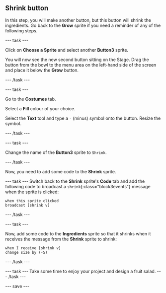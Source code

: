 ## Shrink button

In this step, you will make another button, but this button will shrink the ingredients. Go back to the **Grow** sprite if you need a reminder of any of the following steps.

--- task ---

Click on **Choose a Sprite** and select another **Button3** sprite.

You will now see the new second button sitting on the Stage. Drag the button from the bowl to the menu area on the left-hand side of the screen and place it below the **Grow**  button.

--- /task ---

--- task ---

Go to the **Costumes** tab. 

Select a **Fill** colour of your choice. 

Select the **Text** tool and type a `-` (minus) symbol onto the button. Resize the symbol.

--- /task ---

--- task ---

Change the name of the **Button3** sprite to `Shrink`.

--- /task ---

Now, you need to add some code to the **Shrink** sprite.

--- task ---
Switch back to the **Shrink** sprite's **Code** tab and add the following code to broadcast a `shrink`{:class="block3events"} message when the sprite is clicked:

```blocks3
when this sprite clicked
broadcast [shrink v]
```
--- /task ---

--- task ---

Now, add some code to the **Ingredients** sprite so that it shrinks when it receives the message from the **Shrink** sprite to shrink:

```blocks3
when I receive [shrink v]
change size by (-5)
```
--- /task ---

--- task ---
Take some time to enjoy your project and design a fruit salad. 
--- /task ---

--- save ---







 




 





